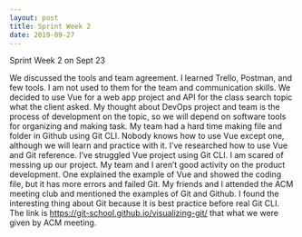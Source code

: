 ```yaml
---
layout: post
title: Sprint Week 2
date: 2019-09-27
---
```


Sprint Week 2 on Sept 23

We discussed the tools and team agreement. I learned Trello, Postman, and few tools. I am not used to them for the team and communication skills. We decided to use Vue for a web app project and API for the class search topic what the client asked. My thought about DevOps project and team is the process of development on the topic, so we will depend on software tools for organizing and making task. My team had a hard time making file and folder in Github using Git CLI. Nobody knows how to use Vue except one, although we will learn and practice with it. I’ve researched how to use Vue and Git reference. I’ve struggled Vue project using Git CLI. I am scared of messing up our project. My team and I aren’t good activity on the product development. One explained the example of Vue and showed the coding file, but it has more errors and failed Git. My friends and I attended the ACM meeting club and mentioned the examples of Git and Github. I found the interesting thing about Git because it is best practice before real Git CLI. The link is https://git-school.github.io/visualizing-git/ that what we were given by ACM meeting.
